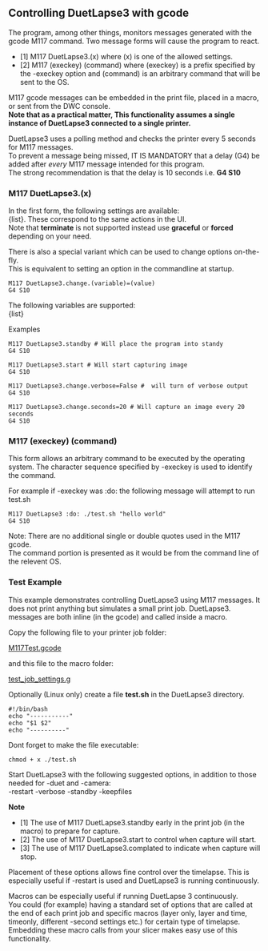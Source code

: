 ## Controlling DuetLapse3 with gcode

The program, among other things, monitors messages generated with the gcode M117 command.
Two message forms will cause the program to react.
- [1]  M117 DuetLapse3.(x) where (x) is one of the allowed settings.
- [2]  M117 (execkey) (command) where (execkey) is a prefix specified by the -execkey option and (command) is an arbitrary command that will be sent to the OS.

M117 gcode messages can be embedded in the print file, placed in a macro, or sent from the DWC console.<br>
**Note that as a practical matter, This functionality assumes a single instance of DuetLapse3 connected to a single printer.**<br>

DuetLapse3 uses a polling method and checks the printer every 5 seconds for M117 messages.<br>
To prevent a message being missed, IT IS MANDATORY that a delay (G4) be added after *every* M117 message intended for this program.<br>
The strong recommendation is that the delay is 10 seconds i.e. **G4 S10**


### M117 DuetLapse3.(x)
In the first form, the following settings are available:<br>
{list}.
These correspond to the same actions in the UI.<br>
Note that **terminate** is not supported instead use **graceful** or **forced** depending on your need.

There is also a special variant which can be used to change options on-the-fly.<br>
This is equivalent to setting an option in the commandline at startup.

```
M117 DuetLapse3.change.(variable)=(value)
G4 S10
```
The following variables are supported:<br>
{list}

Examples
```
M117 DuetLapse3.standby # Will place the program into standy
G4 S10
```

```
M117 DuetLapse3.start # Will start capturing image
G4 S10
```

```
M117 DuetLapse3.change.verbose=False #  will turn of verbose output
G4 S10
```
```
M117 DuetLapse3.change.seconds=20 # Will capture an image every 20 seconds
G4 S10
```

### M117 (execkey) (command)
This form allows an arbitrary command to be executed by the operating system.
The character sequence specified by -execkey is used to identify the command.

For example if -execkey was :do: the following message will attempt to run test.sh
```
M117 DuetLapse3 :do: ./test.sh "hello world"
G4 S10
```
Note: There are no additional single or double quotes used in the M117 gcode.<br>
The command portion is presented as it would be from the command line of the relevent OS.

### Test Example
This example demonstrates controlling DuetLapse3 using M117 messages.
It does not print anything but simulates a small print job.
DuetLapse3. messages are both inline (in the gcode) and called inside a macro.

Copy the following file to your printer job folder:

[M117Test.gcode](https://github.com/stuartofmt/DuetLapse3/blob/main/Examples/M117Test.gcode)

and this file to the macro folder:

[test_job_settings.g](https://github.com/stuartofmt/DuetLapse3/blob/main/Examples/test_job_settings.g)

Optionally (Linux only) create a file **test.sh** in the DuetLapse3 directory.
```
#!/bin/bash
echo "-----------"
echo "$1 $2"
echo "----------"

```
Dont forget to make the file executable:
```
chmod + x ./test.sh
```

Start DuetLapse3 with the following suggested options, in addition to those needed for -duet and -camera:<br>
-restart -verbose -standby -keepfiles 

**Note**
- [1]  The use of M117 DuetLapse3.standby early in the print job (in the macro) to prepare for capture. 
- [2]  The use of M117 DuetLapse3.start to control when capture will start.
- [3]  The use of M117 DuetLapse3.complated to indicate when capture will stop.

Placement of these options allows fine control over the timelapse.  This is especially useful if -restart is used and DuetLapse3 is running continuously.

Macros can be especially useful if running DuetLapse 3 continuously.<br>
You could (for example) having a standard set of options that are called at the end of each print job and specific macros (layer only, layer and time, timeonly, different -second settings etc.) for certain type of timelapse.
Embedding these macro calls from your slicer makes easy use of this functionality.
